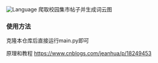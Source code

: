 ![Language](https://img.shields.io/badge/language-python-brightgreen)
爬取校园集市帖子并生成词云图
### 使用方法
克隆本仓库后直接运行main.py即可

原理和教程 https://www.cnblogs.com/jeanhua/p/18249453